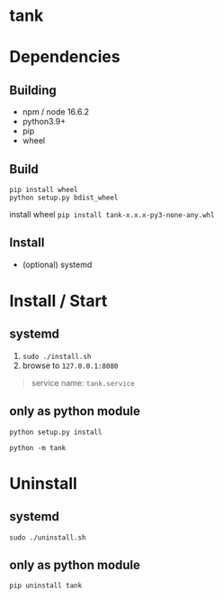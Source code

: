 # tank

# Dependencies

## Building
* npm / node 16.6.2
* python3.9+
* pip
* wheel
## Build
```
pip install wheel
python setup.py bdist_wheel
```
install wheel
`pip install tank-x.x.x-py3-none-any.whl`
## Install
* (optional) systemd

# Install / Start

## systemd
1. `sudo ./install.sh`
2. browse to `127.0.0.1:8080`
> service name: `tank.service`
## only as python module
`python setup.py install`

`python -m tank`
# Uninstall
## systemd
`sudo ./uninstall.sh`
## only as python module
`pip uninstall tank`
